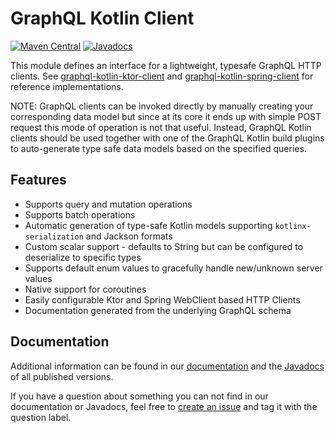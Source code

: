# GraphQL Kotlin Client
[![Maven Central](https://img.shields.io/maven-central/v/com.expediagroup/graphql-kotlin-client.svg?label=Maven%20Central)](https://search.maven.org/search?q=g:%22com.expediagroup%22%20AND%20a:%22graphql-kotlin-client%22)
[![Javadocs](https://img.shields.io/maven-central/v/com.expediagroup/graphql-kotlin-client.svg?label=javadoc&colorB=brightgreen)](https://www.javadoc.io/doc/com.expediagroup/graphql-kotlin-client)

This module defines an interface for a lightweight, typesafe GraphQL HTTP clients. See [graphql-kotlin-ktor-client](../graphql-kotlin-ktor-client)
and [graphql-kotlin-spring-client](../graphql-kotlin-spring-client) for reference implementations.

NOTE: GraphQL clients can be invoked directly by manually creating your corresponding data model but since at its core it
ends up with simple POST request this mode of operation is not that useful. Instead, GraphQL Kotlin clients should be used
together with one of the GraphQL Kotlin build plugins to auto-generate type safe data models based on the specified queries.

## Features

* Supports query and mutation operations
* Supports batch operations
* Automatic generation of type-safe Kotlin models supporting `kotlinx-serialization` and Jackson formats
* Custom scalar support - defaults to String but can be configured to deserialize to specific types
* Supports default enum values to gracefully handle new/unknown server values
* Native support for coroutines
* Easily configurable Ktor and Spring WebClient based HTTP Clients
* Documentation generated from the underlying GraphQL schema

## Documentation

Additional information can be found in our [documentation](https://expediagroup.github.io/graphql-kotlin/docs/client/client-overview)
and the [Javadocs](https://www.javadoc.io/doc/com.expediagroup/graphql-kotlin-client) of all published versions.

If you have a question about something you can not find in our documentation or Javadocs, feel free to
[create an issue](https://github.com/ExpediaGroup/graphql-kotlin/issues) and tag it with the question label.
